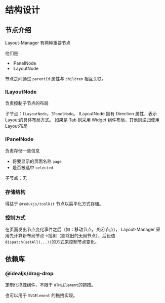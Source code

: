 # 结构设计

## 节点介绍
Layout-Manager 有两种重要节点

他们是

- IPanelNode
- ILayoutNode

节点之间通过 `parentId` 属性与 `children` 相互关联。

### ILayoutNode
负责控制子节点的布局

子节点：`ILayoutNode`，`IPanelNode`。
ILayoutNode 拥有 Direction 属性，表示Layout的具体布局方式。
如果是 Tab 则采用 Widget 组件布局，其他则递归使用Layout布局

### IPanelNode
负责存储一些信息
- 将要显示的页面名称 `page`
- 是否被选中 `selected`

子节点：无

### 存储结构
得益于 `@reduxjs/toolkit` 节点以扁平化方式存储。

### 控制方式
在页面发出节点变化事件之后（如：移动节点，关闭节点），
Layout-Manager 采用先计算新布局节点->摇树（剔除旧的无用节点），后设值`dispatch(setAll(...))`的方式来控制节点变化。

## 依赖库

### @idealjs/drag-drop
定制化拖拽组件，不限于 `HTMLElement`的拖拽。

也可以用于 `SVGElement` 的拖拽实现。
